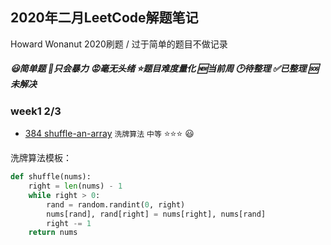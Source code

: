 ## 2020年二月LeetCode解题笔记

Howard Wonanut 2020刷题 / 过于简单的题目不做记录

##### 😃简单题     🤢只会暴力    😡毫无头绪    ⭐题目难度量化    🆕当前周     🕑待整理       ✅已整理      🆘未解决



### week1 2/3

- [384 shuffle-an-array](./week1/384-shuffle-an-array.py) `洗牌算法` `中等` ⭐⭐⭐  😃

洗牌算法模板：

```python
def shuffle(nums):
	right = len(nums) - 1
    while right > 0:
        rand = random.randint(0, right)
        nums[rand], rand[right] = nums[right], nums[rand]
        right -= 1
    return nums
```

